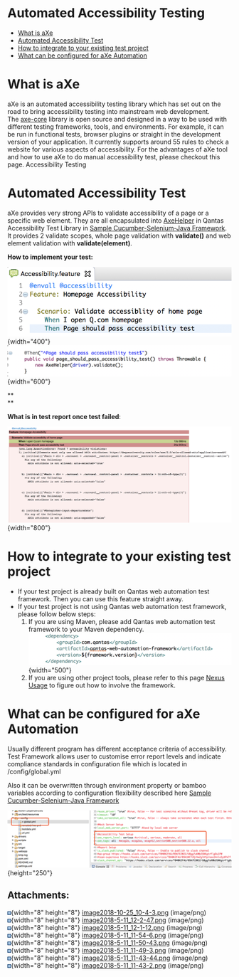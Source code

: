 # Automated Accessibility Testing

-   [What is aXe](#AutomatedAccessibilityTesting-WhatisaXe)
-   [Automated Accessibility
    Test](#AutomatedAccessibilityTesting-AutomatedAccessibilityTest)
-   [How to integrate to your existing test
    project](#AutomatedAccessibilityTesting-Howtointegratetoyourexistingtestproject)
-   [What can be configured for aXe
    Automation](#AutomatedAccessibilityTesting-WhatcanbeconfiguredforaXeAutomation)

  

# **What is aXe**

aXe is an automated accessibility testing library which has set out on
the road to bring accessibility testing into mainstream web development.
The [axe-core](https://github.com/dequelabs/axe-core) library is open
source and designed in a way to be used with different testing
frameworks, tools, and environments. For example, it can be run in
functional tests, browser plugins or straight in the development version
of your application. It currently supports around 55 rules to check a
website for various aspects of accessibility. For the advantages of aXe
tool and how to use aXe to do manual accessibility test, please checkout
this page. Accessibility Testing

  

# **Automated Accessibility Test**

aXe provides very strong APIs to validate accessibility of a page or a
specific web element. They are all encapsulated into
[AxeHelper](https://stash.qcpaws.qantas.com.au/projects/AMS02-A974/repos/qwebauto/browse/src/main/java/com/qantas/framework/support/helpers/AxeHelper.java)
in Qantas Accessibility Test Library in [Sample Cucumber-Selenium-Java
Framework](Sample_Cucumber-Selenium-Java_Framework).  It provides 2
validate scopes, whole page validation with **validate()** and web
element validation with **validate(element)**.

**How to implement your test:**

![](attachments/119670980/119670988.png){width="400"}![](attachments/119670980/119670987.png){width="600"}

**  
**

**What is in test report once test failed**:

![](attachments/119670980/119670985.png){width="800"}

# **How to integrate to your existing test project**

-   If your test project is already built on Qantas web automation test
    framework. Then you can use this feature straight away.
-   If your test project is not using Qantas web automation test
    framework, please follow below steps:
    1.  If you are using Maven, please add Qantas web automation test
        framework to your Maven dependency.  
        ![](attachments/119670980/119670984.png){width="500"}
    2.  If you are using other project tools, please refer to this
        page [Nexus
        Usage](https://confluence.qantas.com.au/display/CN/Nexus+Usage) to
        figure out how to involve the framework.

# **What can be configured for aXe Automation**

Usually different program has different acceptance criteria of
accessibility. Test Framework allows user to customise error report
levels and indicate compliance standards in configuration file which is
located in /config/global.yml

Also it can be overwritten through environment property or bamboo
variables according to configuration flexibility described here [Sample
Cucumber-Selenium-Java
Framework](Sample_Cucumber-Selenium-Java_Framework) 

![](attachments/119670980/119670981.png){height="250"}

  

  

  

  

  

## Attachments:

![](images/icons/bullet_blue.gif){width="8" height="8"}
[image2018-10-25\_10-4-3.png](attachments/119670980/119670981.png)
(image/png)  
![](images/icons/bullet_blue.gif){width="8" height="8"}
[image2018-5-11\_12-2-47.png](attachments/119670980/119670982.png)
(image/png)  
![](images/icons/bullet_blue.gif){width="8" height="8"}
[image2018-5-11\_12-1-12.png](attachments/119670980/119670983.png)
(image/png)  
![](images/icons/bullet_blue.gif){width="8" height="8"}
[image2018-5-11\_11-54-6.png](attachments/119670980/119670984.png)
(image/png)  
![](images/icons/bullet_blue.gif){width="8" height="8"}
[image2018-5-11\_11-50-43.png](attachments/119670980/119670985.png)
(image/png)  
![](images/icons/bullet_blue.gif){width="8" height="8"}
[image2018-5-11\_11-49-3.png](attachments/119670980/119670986.png)
(image/png)  
![](images/icons/bullet_blue.gif){width="8" height="8"}
[image2018-5-11\_11-43-44.png](attachments/119670980/119670987.png)
(image/png)  
![](images/icons/bullet_blue.gif){width="8" height="8"}
[image2018-5-11\_11-43-2.png](attachments/119670980/119670988.png)
(image/png)  

